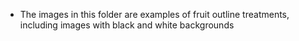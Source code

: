  - The images in this folder are examples of fruit outline treatments, including images with black and white backgrounds
